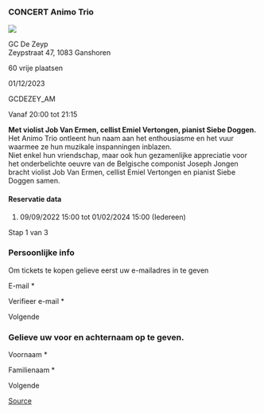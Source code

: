 ### CONCERT Animo Trio

![](https://s3-eu-west-1.amazonaws.com/os-kwdo/prod/vgc/images/activity/63401458b5432_WS1510_-_ANIMO_TRIO.jpg)

GC De Zeyp  
Zeypstraat 47, 1083 Ganshoren

60 vrije plaatsen

01/12/2023

GCDEZEY_AM

Vanaf 20:00 tot 21:15

**Met violist Job Van Ermen, cellist Emiel Vertongen, pianist Siebe Doggen.**  
Het Animo Trio ontleent hun naam aan het enthousiasme en het vuur waarmee ze hun muzikale inspanningen inblazen.  
Niet enkel hun vriendschap, maar ook hun gezamenlijke appreciatie voor het onderbelichte oeuvre van de Belgische componist Joseph Jongen bracht violist Job Van Ermen, cellist Emiel Vertongen en pianist Siebe Doggen samen.  
  
  
  

#### Reservatie data

1.  09/09/2022 15:00 tot 01/02/2024 15:00 (Iedereen)

Stap 1 van 3

 

### Persoonlijke info

Om tickets te kopen gelieve eerst uw e-mailadres in te geven

  

E-mail * 

Verifieer e-mail * 

Volgende

### Gelieve uw voor en achternaam op te geven.

Voornaam * 

Familienaam * 

Volgende

[Source](https://tickets.vgc.be/ticketingActivity/subscribe/GCDEZEY_AM)